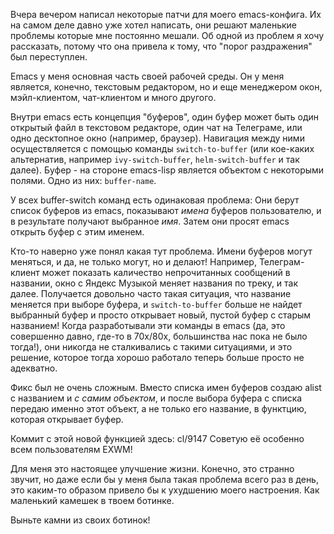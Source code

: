 Вчера вечером написал некоторые патчи для моего emacs-конфига. Их на самом деле давно уже хотел написать, они решают маленькие проблемы которые мне постоянно мешали. Об одной из проблем я хочу рассказать, потому что она привела к тому, что "порог раздражения" был переступлен.

Emacs у меня основная часть своей рабочей среды. Он у меня является, конечно, текстовым редактором, но и еще менеджером окон, мэйл-клиентом, чат-клиентом и много другого.

Внутри emacs есть концепция "буферов", один буфер может быть один открытый файл в текстовом редакторе, один чат на Телеграме, или одно десктопное окно (например, браузер). Навигация между ними осуществляется с помощью команды `switch-to-buffer` (или кое-каких альтернатив, например `ivy-switch-buffer`, `helm-switch-buffer` и так далее). Буфер - на стороне emacs-lisp является объектом с некоторыми полями. Одно из них: `buffer-name`.

У всех buffer-switch команд есть одинаковая проблема: Они берут список буферов из emacs, показывают *имена* буферов пользователю, и в результате получают выбранное *имя*. Затем они просят emacs открыть буфер с этим именем.

Кто-то наверно уже понял какая тут проблема. Имени буферов могут меняться, и да, не только могут, но и делают! Например, Телеграм-клиент может показать каличество непрочитанных сообщений в названии, окно с Яндекс Музыкой меняет названия по треку, и так далее. Получается довольно часто такая ситуация, что название меняется при выборе буфера, и `switch-to-buffer` больше не найдет выбранный буфер и просто открывает новый, пустой буфер с старым названием! Когда разработывали эти команды в emacs (да, это совершенно давно, где-то в 70х/80х, большинства нас пока не было тогда!), они никогда не сталкивались с такими ситуациями, и это решение, которое тогда хорошо работало теперь больше просто не адекватно.

Фикс был не очень сложным. Вместо списка имен буферов создаю alist с названием и *с самим объектом*, и после выбора буфера с списка передаю именно этот объект, а не только его название, в функтцию, которая открывает буфер.

Коммит с этой новой функцией здесь: cl/9147
Советую её особенно всем пользователям EXWM!

Для меня это настоящее улучшение жизни. Конечно, это странно звучит, но даже если бы у меня была такая проблема всего раз в день, это каким-то образом привело бы к ухудшению моего настроения. Как маленький камешек в твоем ботинке.

Выньте камни из своих ботинок!
